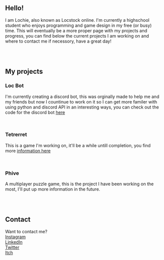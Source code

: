 ## Hello!

I am Lochie, also known as Locstock online. I'm currently a highschool student who enjoys programming and game design in my free (or busy) time. This will eventually be a more proper page with my projects and progress, you can find below the current projects I am working on and where to contact me if necessory, have a great day!

<br/>
<br/>

## My projects

### Loc Bot
I'm currently creating a discord bot, this was orginally made to help me and my friends but now I countinue to work on it so I can get more familer with using python and discord API in an interesting ways, you can check out the code for the discord bot [here](https://github.com/Locstock04/LocBot) 

<br/>

### Tetrerret
This is a game I'm working on, it'll be a while untill completion, you find more [information here](https://locstock04.github.io/Tetrerret/)

<br/>

### Phive
A multiplayer puzzle game, this is the project I have been working on the most, I'll put up more information in the future.

<br/>
<br/>

## Contact
Want to contact me?
<br/>
[Instagram](https://www.instagram.com/locstock04/)
<br/>
[LinkedIn](https://www.linkedin.com/in/lochlan-m-936127209/) 
<br/>
[Twitter](https://twitter.com/Locstock04)
<br/>
[Itch](https://locstock04.itch.io/)
